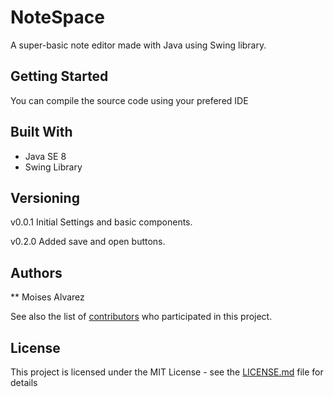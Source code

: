 # NoteSpace
A super-basic note editor made with Java using Swing library.

## Getting Started
You can compile the source code using your prefered IDE


## Built With

* Java SE 8
* Swing Library


## Versioning

v0.0.1 Initial Settings and basic components.

v0.2.0 Added save and open buttons.

## Authors

** Moises Alvarez

See also the list of [contributors](https://github.com/your/project/contributors) who participated in this project.

## License

This project is licensed under the MIT License - see the [LICENSE.md](LICENSE.md) file for details
